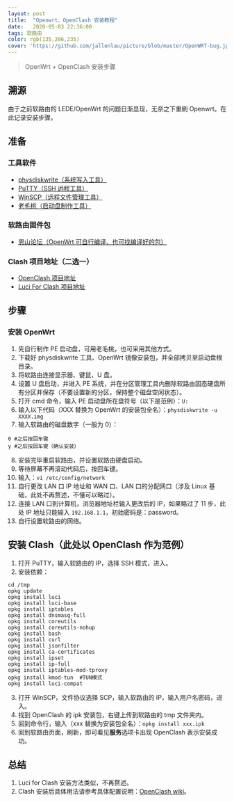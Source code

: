 ```yaml
---
layout: post
title:  "Openwrt、OpenClash 安装教程"
date:   2020-05-03 22:36:00
tags: 软路由
color: rgb(135,206,235)
cover: 'https://github.com/jallenlau/picture/blob/master/OpenWRT-bug.jpg?raw=true'
---
```


> OpenWrt + OpenClash 安装步骤

## 溯源
由于之前软路由的 LEDE/OpenWrt 的问题日渐显现，无奈之下重刷 Openwrt。在此记录安装步骤。

## 准备
### 工具软件
- [physdiskwrite（系统写入工具）](https://m0n0.ch/wall/physdiskwrite.php)
- [PuTTY（SSH 远程工具）](https://www.putty.org/)
- [WinSCP（远程文件管理工具）](https://winscp.net/eng/download.php)
- [老毛桃（启动盘制作工具）](http://www.laomaotao.org/)

### 软路由固件包
- [恩山论坛（OpenWrt 可自行编译、也可找编译好的包）](https://www.right.com.cn/forum/index.php)

### Clash 项目地址（二选一）
- [OpenClash 项目地址](https://github.com/vernesong/OpenClash)
- [Luci For Clash 项目地址](https://github.com/frainzy1477/luci-app-clash)

## 步骤
### 安装 OpenWrt
1. 先自行制作 PE 启动盘，可用老毛桃，也可采用其他方式。
2. 下载好 physdiskwrite 工具、OpenWrt 镜像安装包，并全部拷贝至启动盘根目录。
3. 将软路由连接显示器、键鼠、U 盘。
4. 设置 U 盘启动，并进入 PE 系统，并在分区管理工具内删除软路由固态硬盘所有分区并保存（不要设置新的分区，保持整个磁盘空闲状态）。
5. 打开 cmd 命令，输入 PE 启动盘所在盘符号（以下是范例）：```U:```
6. 输入以下代码（XXX 替换为 OpenWrt 的安装包全名）：```physdiskwrite -u XXXX.img```
7. 输入软路由的磁盘数字（一般为 0）：
```
0 #之后按回车键
y #之后按回车键（确认安装）
```
8. 安装完毕重启软路由，并设置软路由硬盘启动。
9. 等待屏幕不再滚动代码后，按回车键。
10. 输入：```vi /etc/config/network```
11. 自行更改 LAN 口 IP 地址和 WAN 口、LAN 口的分配网口（涉及 Linux 基础，此处不再赘述，不懂可以略过）。
12. 连接 LAN 口到计算机，浏览器地址栏输入更改后的 IP，如果略过了 11 步，此处 IP 地址只能输入 ```192.168.1.1```，初始密码是：password。
13. 自行设置软路由的网络。

## 安装 Clash（此处以 OpenClash 作为范例）
1. 打开 PuTTY，输入软路由的 IP，选择 SSH 模式，进入。
2. 安装依赖：
```
cd /tmp
opkg update
opkg install luci
opkg install luci-base
opkg install iptables
opkg install dnsmasq-full
opkg install coreutils
opkg install coreutils-nohup
opkg install bash
opkg install curl
opkg install jsonfilter
opkg install ca-certificates
opkg install ipset
opkg install ip-full
opkg install iptables-mod-tproxy
opkg install kmod-tun  #TUN模式
opkg install luci-compat
```
3. 打开 WinSCP，文件协议选择 SCP，输入软路由的 IP，输入用户名密码，进入。
4. 找到 OpenClash 的 ipk 安装包，右键上传到软路由的 tmp 文件夹内。
5. 回到命令行，输入（xxx 替换为安装包全名）：```opkg install xxx.ipk```
6. 回到软路由页面，刷新，即可看见**服务**选项卡出现 OpenClash 表示安装成功。

## 总结
1. Luci for Clash 安装方法类似，不再赘述。
2. Clash 安装后具体用法请参考具体配置说明：[OpenClash wiki](https://github.com/vernesong/OpenClash/wiki)。
